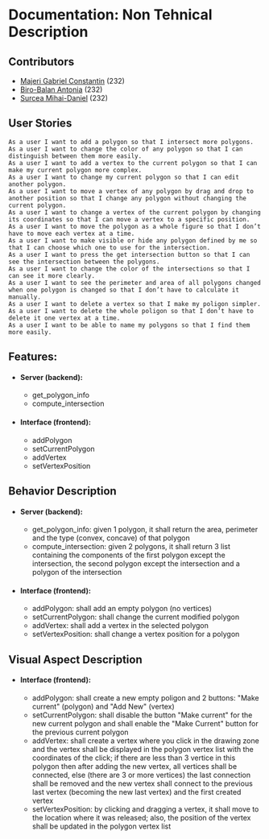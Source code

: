 # Documentation: Non Tehnical Description

## Contributors
- [Majeri Gabriel Constantin](https://github.com/GabrielMajeri) (232)
- [Biro-Balan Antonia](https://github.com/ToniBiro) (232)
- [Surcea Mihai-Daniel](https://github.com/Treefold) (232)

## User Stories
```
As a user I want to add a polygon so that I intersect more polygons.
As a user I want to change the color of any polygon so that I can distinguish between them more easily.
As a user I want to add a vertex to the current polygon so that I can make my current polygon more complex.
As a user I want to change my current polygon so that I can edit another polygon.
As a user I want to move a vertex of any polygon by drag and drop to another position so that I change any polygon without changing the current polygon.
As a user I want to change a vertex of the current polygon by changing its coordinates so that I can move a vertex to a specific position.
As a user I want to move the polygon as a whole figure so that I don’t have to move each vertex at a time.
As a user I want to make visible or hide any polygon defined by me so that I can choose which one to use for the intersection.
As a user I want to press the get intersection button so that I can see the intersection between the polygons.
As a user I want to change the color of the intersections so that I can see it more clearly.
As a user I want to see the perimeter and area of all polygons changed when one polygon is changed so that I don’t have to calculate it manually.
As a user I want to delete a vertex so that I make my poligon simpler.
As a user I want to delete the whole poligon so that I don’t have to delete it one vertex at a time.
As a user I want to be able to name my polygons so that I find them more easily.
```

## Features:
- #### Server (backend):
  - get_polygon_info
  - compute_intersection
- #### Interface (frontend):
  - addPolygon
  - setCurrentPolygon
  - addVertex
  - setVertexPosition

## Behavior Description 
- #### Server (backend):
  - get_polygon_info: given 1 polygon, it shall return the area, perimeter and the type (convex, concave) of that polygon
  - compute_intersection: given 2 polygons, it shall return 3 list containing the components of the first polygon except the intersection, the second polygon except the intersection and a polygon of the intersection
- #### Interface (frontend):
  - addPolygon: shall add an empty polygon (no vertices)
  - setCurrentPolygon: shall change the current modified polygon
  - addVertex: shall add a vertex in the selected polygon 
  - setVertexPosition: shall change a vertex position for a polygon

## Visual Aspect Description
- #### Interface (frontend):
  - addPolygon: shall create a new empty poligon and 2 buttons: "Make current" (polygon) and "Add New" (vertex)
  - setCurrentPolygon: shall disable the button "Make current" for the new current polygon and shall enable the "Make Current" button for the previous current polygon
  - addVertex: shall create a vertex where you click in the drawing zone and the vertex shall be displayed in the polygon vertex list with the coordinates of the click; if there are less than 3 vertice in this polygon then after adding the new vertex, all vertices shall be connected, else (there are 3 or more vertices) the last connection shall be removed and the new vertex shall connect to the previous last vertex (becoming the new last vertex) and the first created vertex
  - setVertexPosition: by clicking and dragging a vertex, it shall move to the location where it was released; also, the position of the vertex shall be updated in the polygon vertex list
